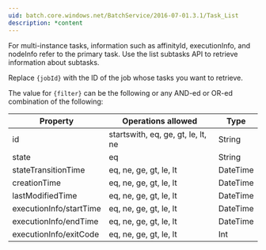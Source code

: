```yaml
---
uid: batch.core.windows.net/BatchService/2016-07-01.3.1/Task_List
description: *content
---
```

For multi-instance tasks, information such as affinityId, executionInfo, and nodeInfo refer to the primary task. Use the list subtasks API to retrieve information about subtasks.

Replace `{jobId}` with the ID of the job whose tasks you want to retrieve.

The value for `{filter}` can be the following or any AND-ed or OR-ed combination of the following:

|Property|Operations allowed|Type|
|--------------|------------------------|----------|
|id|startswith, eq, ge, gt, le, lt, ne|String|
|state|eq|String|
|stateTransitionTime|eq, ne, ge, gt, le, lt|DateTime|
|creationTime|eq, ne, ge, gt, le, lt|DateTime|
|lastModifiedTime|eq, ne, ge, gt, le, lt|DateTime|
|executionInfo/startTime|eq, ne, ge, gt, le, lt|DateTime|
|executionInfo/endTime|eq, ne, ge, gt, le, lt|DateTime|
|executionInfo/exitCode|eq, ne, ge, gt, le, lt|Int|